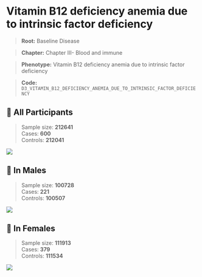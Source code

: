 # Vitamin B12 deficiency anemia due to intrinsic factor deficiency

> **Root:** Baseline Disease  

> **Chapter:** Chapter III- Blood and immune  

> **Phenotype:** Vitamin B12 deficiency anemia due to intrinsic factor deficiency  

> **Code:** `D3_VITAMIN_B12_DEFICIENCY_ANEMIA_DUE_TO_INTRINSIC_FACTOR_DEFICIENCY`

## 🧪 All Participants  
> Sample size: **212641**  
> Cases: **600**  
> Controls: **212041**
<img src="/Disease/Figures/ALL/Incidence/D3_VITAMIN_B12_DEFICIENCY_ANEMIA_DUE_TO_INTRINSIC_FACTOR_DEFICIENCY.png"/>
<CsvTable src="/Disease_Data/ALL/Incidence/COX_D3_VITAMIN_B12_DEFICIENCY_ANEMIA_DUE_TO_INTRINSIC_FACTOR_DEFICIENCY.csv" label="🔍 View full results" />

## 👨 In Males  
> Sample size: **100728**  
> Cases: **221**  
> Controls: **100507**
<img src="/Disease/Figures/Male/Incidence/D3_VITAMIN_B12_DEFICIENCY_ANEMIA_DUE_TO_INTRINSIC_FACTOR_DEFICIENCY.png"/>
<CsvTable src="/Disease_Data/Male/Incidence/COX_D3_VITAMIN_B12_DEFICIENCY_ANEMIA_DUE_TO_INTRINSIC_FACTOR_DEFICIENCY.csv" label="🔍 View full results" />

## 👩 In Females  
> Sample size: **111913**  
> Cases: **379**  
> Controls: **111534**
<img src="/Disease/Figures/Female/Incidence/D3_VITAMIN_B12_DEFICIENCY_ANEMIA_DUE_TO_INTRINSIC_FACTOR_DEFICIENCY.png"/>
<CsvTable src="/Disease_Data/Female/Incidence/COX_D3_VITAMIN_B12_DEFICIENCY_ANEMIA_DUE_TO_INTRINSIC_FACTOR_DEFICIENCY.csv" label="🔍 View full results" />
